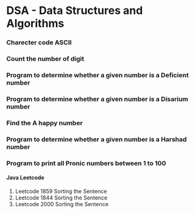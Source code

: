 # DSA - Data Structures and Algorithms

### Charecter code ASCII
### Count the number of digit
### Program to determine whether a given number is a Deficient number
### Program to determine whether a given number is a Disarium number
### Find the A happy number
### Program to determine whether a given number is a Harshad number
### Program to print all Pronic numbers between 1 to 100

#### Java Leetcode
1. Leetcode 1859 Sorting the Sentence
2. Leetcode 1844 Sorting the Sentence
3. Leetcode 2000 Sorting the Sentence
